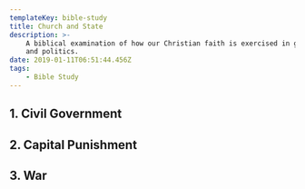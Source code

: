 ```yaml
---
templateKey: bible-study
title: Church and State
description: >-
    A biblical examination of how our Christian faith is exercised in government
    and politics.
date: 2019-01-11T06:51:44.456Z
tags:
    - Bible Study
---
```


## 1. Civil Government

## 2. Capital Punishment

## 3. War
